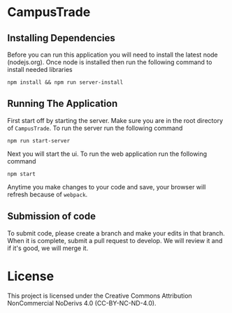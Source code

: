 # CampusTrade

## Installing Dependencies
Before you can run this application you will need to install the latest node (nodejs.org).
Once node is installed then run the following command to install needed libraries

    npm install && npm run server-install

## Running The Application
First start off by starting the server. Make sure you are in the root directory of `CampusTrade`.
To run the server run the following command

    npm run start-server

Next you will start the ui.
To run the web application run the following command

    npm start
    
Anytime you make changes to your code and save, your browser will refresh because of `webpack`.

## Submission of code
To submit code, please create a branch and make your edits in that branch. When it is complete, submit a pull request to develop. We will review it and if it's good, we will merge it.

# License
This project is licensed under the Creative Commons Attribution NonCommercial NoDerivs 4.0 (CC-BY-NC-ND-4.0).